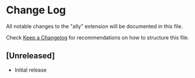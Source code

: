 # Change Log

All notable changes to the "ally" extension will be documented in this file.

Check [Keep a Changelog](http://keepachangelog.com/) for recommendations on how to structure this file.

## [Unreleased]

- Initial release